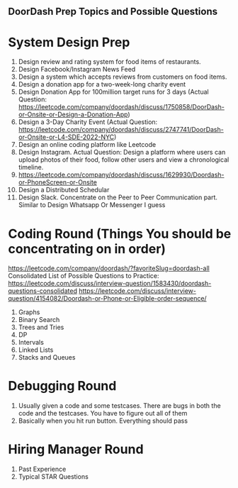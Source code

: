 ## DoorDash Prep Topics and Possible Questions 

# System Design Prep
1) Design review and rating system for food items of restaurants.
2) Design Facebook/Instagram News Feed
3) Design a system which accepts reviews from customers on food items.
4) Design a donation app for a two-week-long charity event
5) Design Donation App for 100million target runs for 3 days (Actual Question: https://leetcode.com/company/doordash/discuss/1750858/DoorDash-or-Onsite-or-Design-a-Donation-App)
6) Design a 3-Day Charity Event  (Actual Question: https://leetcode.com/company/doordash/discuss/2747741/DoorDash-or-Onsite-or-L4-SDE-2022-NYC)
7) Design an online coding platform like Leetcode
8) Design Instagram. Actual Question: Design a platform where users can upload photos of their food, follow other users and view a chronological timeline.
9) https://leetcode.com/company/doordash/discuss/1629930/Doordash-or-PhoneScreen-or-Onsite
10) Design a Distributed Schedular
11) Design Slack. Concentrate on the Peer to Peer Communication part. Similar to Design Whatsapp Or Messenger I guess

# Coding Round (Things You should be concentrating on in order)
https://leetcode.com/company/doordash/?favoriteSlug=doordash-all
Consolidated List of Possible Questions to Practice: https://leetcode.com/discuss/interview-question/1583430/doordash-questions-consolidated
https://leetcode.com/discuss/interview-question/4154082/Doordash-or-Phone-or-Eligible-order-sequence/
1) Graphs 
2) Binary Search 
3) Trees and Tries
4) DP
5) Intervals
6) Linked Lists 
7) Stacks and Queues

# Debugging Round 
1) Usually given a code and some testcases. There are bugs in both the code and the testcases. You have to figure out all of them
2) Basically when you hit run button. Everything should pass 

# Hiring Manager Round 
1) Past Experience 
2) Typical STAR Questions  
